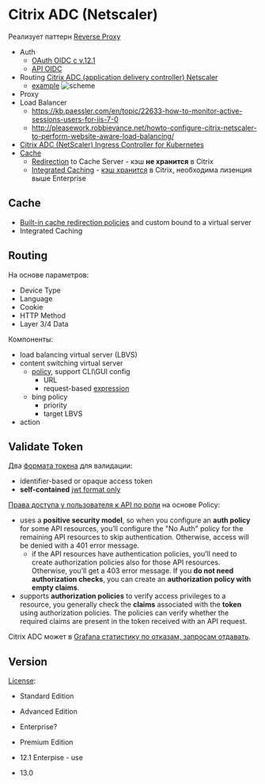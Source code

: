 # Citrix ADC (Netscaler)

Реализует паттерн [Reverse Proxy](../../arch/pattern/pattern.proxy.reverse.md)
- Auth
	- [OAuth OIDC с v.12.1](https://docs.citrix.com/en-us/citrix-adc/current-release/aaa-tm/authentication-methods/oauth-authentication.html)
	- [API OIDC](https://docs.citrix.com/en-us/citrix-adc/current-release/aaa-tm/authentication-methods/oauth-authentication/api-authentication-with-adc.html)
- Routing [Citrix ADC (application delivery controller) Netscaler](https://docs.citrix.com/en-us/citrix-adc/current-release/content-switching.html)
	- [example](https://www.cloudedskies.co.uk/single-post/2016/11/27/Citrix-NetScaler-111-Content-Switch)
	![scheme](https://docs.citrix.com/en-us/citrix-adc/media/csw-lbconfiguration.png)
- Proxy	
- Load Balancer
	- https://kb.paessler.com/en/topic/22633-how-to-monitor-active-sessions-users-for-iis-7-0
  	- http://pleasework.robbievance.net/howto-configure-citrix-netscaler-to-perform-website-aware-load-balancing/
- [Citrix ADC (NetScaler) Ingress Controller for Kubernetes](https://github.com/citrix/citrix-k8s-ingress-controller)
- [Cache](../../arch/pattern/pattern.cache.md)
	- [Redirection](https://docs.citrix.com/en-us/citrix-adc/current-release/citrix-adc-cache-redirection-gen-wrapper-10-con.html) to Cache Server - кэш __не хранится__ в Citrix
	- [Integrated Caching](https://docs.citrix.com/en-us/citrix-adc/12-1/optimization/integrated-caching.html) - [кэш хранится](https://jgspiers.com/netscaler-integrated-caching/) в Citrix, необходима лизенция выше Enterprise
	
## Cache

- [Built-in cache redirection policies](https://docs.citrix.com/en-us/citrix-adc/12-1/citrix-adc-cache-redirection-gen-wrapper-10-con/cache-redirection-policies/builtin-cache-redirection-policies.html) and custom bound to a virtual server
- Integrated Caching

## Routing

На основе параметров:

- Device Type
- Language
- Cookie
- HTTP Method
- Layer 3/4 Data

Компоненты:
- load balancing virtual server (LBVS)
- content switching virtual server
	- [policy](https://docs.citrix.com/en-us/citrix-adc/current-release/citrix-adc-cache-redirection-gen-wrapper-10-con/selective-cache-redirect/configure-policies-content-switching.html), support CLI\GUI config
		- URL
		- request-based [expression](https://docs.citrix.com/en-us/citrix-adc/current-release/appexpert/policies-and-expressions/summary-examples-of-advanced-policy-expressions.html)
	- bing policy 		
		- priority
		- target LBVS	
- action

## Validate Token

Два [формата токена](https://docs.citrix.com/en-us/citrix-adc/current-release/aaa-tm/authentication-methods/oauth-authentication/api-authentication-with-adc.html) для валидации:
- identifier-based or opaque access token
- __self-contained__ [jwt format only](https://docs.citrix.com/en-us/citrix-adc/current-release/aaa-tm/authentication-methods/oauth-authentication/api-authentication-with-adc.html#oauth-configuration-for-id-tokens)

[Права доступа у пользователя к API по роли](https://docs.citrix.com/en-us/citrix-adc/current-release/aaa-tm/authentication-methods/oauth-authentication.html) на основе Policy:

- uses a __positive security model__, so when you configure an __auth policy__ for some API resources, you’ll configure the "No Auth" policy for the remaining API resources to skip authentication. Otherwise, access will be denied with a 401 error message.
	- if the API resources have authentication policies, you’ll need to create authorization policies also for those API resources. Otherwise, you’ll get a 403 error message. If you __do not need authorization checks__, you can create an __authorization policy with empty claims__.
- supports __authorization policies__ to verify access privileges to a resource, you generally check the __claims__ associated with the __token__ using authorization policies. The policies can verify whether the required claims are present in the token received with an API request.

Citrix ADC может в [Grafana статистику по отказам, запросам отдавать](https://dzone.com/articles/oauth2-tips-token-validation).

## Version

[License](https://www.citrix.com/products/citrix-adc/citrix-adc-data-sheet.html):
- Standard Edition
- Advanced Edition
- Enterprise?
- Premium Edition

- 12.1 Enterpise - use
- 13.0